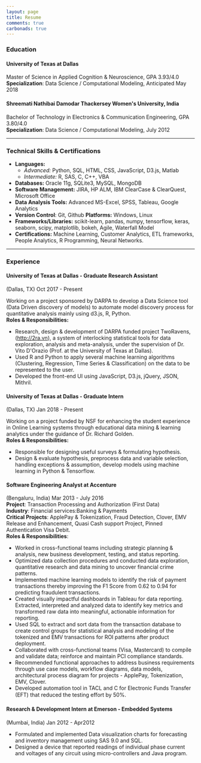 ```yaml
---
layout: page
title: Resume
comments: true
carbonads: true
---
```


### Education

#### <span class="fa fa-graduation-cap about-icon"></span>  University of Texas at Dallas  

Master of Science in Applied Cognition & Neuroscience, GPA 3.93/4.0   
**Specialization**: Data Science / Computational Modeling, Anticipated May 2018

#### <span class="fa fa-graduation-cap about-icon"></span>  Shreemati Nathibai Damodar Thackersey Women's University, India   

Bachelor of Technology in Electronics & Communication Engineering, GPA 3.80/4.0   
**Specialization**: Data Science / Computational Modeling, July 2012

---

### Technical Skills & Certifications

- **Languages:** 
  - *Advanced:* Python, SQL, HTML, CSS, JavaScript, D3.js, Matlab 
  - *Intermediate:* R, SAS, C, C++, VBA
- **Databases:** Oracle 11g, SQLite3, MySQL, MongoDB                           
- **Software Management:** JIRA, HP ALM, IBM ClearCase & ClearQuest, Microsoft Office  
- **Data Analysis Tools:** Advanced MS-Excel, SPSS, Tableau, Google Analytics  
- **Version Control**: Git, Github **Platforms:** Windows, Linux  
- **Frameworks/Libraries:** scikit-learn, pandas, numpy, tensorflow, keras, seaborn, scipy, matplotlib, bokeh, Agile, Waterfall Model  
- **Certifications:** Machine Learning, Customer Analytics, ETL frameworks, People Analytics, R Programming, Neural Networks.

---

### Experience

#### <span class="fa fa-briefcase about-icon"></span>University of Texas at Dallas - Graduate Research Assistant  
(Dallas, TX)   Oct 2017 - Present  

Working on a project sponsored by DARPA to develop a Data Science tool (Data Driven discovery of models) to automate model discovery process for quantitative analysis mainly using d3.js, R, Python.  
**Roles & Responsibilities:**  
- Research, design & development of DARPA funded project TwoRavens, (http://2ra.vn), a system of interlocking statistical tools for data exploration, analysis and meta-analysis, under the supervision of Dr. Vito D'Orazio (Prof. at the University of Texas at Dallas).  
- Used R and Python to apply several machine learning algorithms (Clustering, Regression, Time Series & Classification) on the data to be represented to the user.  
- Developed the front-end UI using JavaScript, D3.js, jQuery, JSON, Mithril. 

#### <span class="fa fa-briefcase about-icon"></span>University of Texas at Dallas - Graduate Intern  
(Dallas, TX)   Jan 2018 - Present

Working on a project funded by NSF for enhancing the student experience in Online Learning systems through educational data mining & learning analytics under the guidance of Dr. Richard Golden.  
**Roles & Responsibilities:**  
- Responsible for designing useful surveys & formulating hypothesis.  
- Design & evaluate hypothesis, preprocess data and variable selection, handling exceptions & assumption, develop models using machine learning in Python & Tensorflow.  

#### <span class="fa fa-briefcase about-icon"></span>Software Engineering Analyst at Accenture  
(Bengaluru, India)   Mar 2013 - July 2016  
**Project**: Transaction Processing and Authorization (First Data)  
**Industry**: Financial services:Banking & Payments  
**Critical Projects**: ApplePay & Tokenization, Fraud Detection, Clover, EMV Release and Enhancement, Quasi Cash support Project, Pinned Authentication Visa Debit.  
**Roles & Responsibilities**:  
- Worked in cross-functional teams including strategic planning & analysis, new business development, testing, and status reporting.
- Optimized data collection procedures and conducted data exploration, quantitative research and data mining to uncover financial crime patterns.
- Implemented machine learning models to identify the risk of payment transactions thereby improving the F1 Score from 0.62 to 0.94 for predicting fraudulent transactions.  
- Created visually impactful dashboards in Tableau for data reporting. Extracted, interpreted and analyzed data to identify key metrics and transformed raw data into meaningful, actionable information for reporting.  
- Used SQL to extract and sort data from the transaction database to create control groups for statistical analysis and modeling of the tokenized and EMV transactions for ROI patterns after product deployment.  
- Collaborated with cross-functional teams (Visa, Mastercard) to compile and validate data; reinforce and maintain PCI compliance standards. 
- Recommended functional approaches to address business requirements through use case models, workflow diagrams, data models, architectural process diagram for projects - ApplePay, Tokenization, EMV, Clover. 
- Developed automation tool in TACL and C for Electronic Funds Transfer (EFT) that reduced the testing eﬀort by 50%.

#### <span class="fa fa-briefcase about-icon"></span>Research & Development Intern at Emerson - Embedded Systems 
(Mumbai, India)   Jan 2012 - Apr2012  
-  Formulated and implemented Data visualization charts for forecasting and inventory management using SAS 9.0 and SQL.
-  Designed a device that reported readings of individual phase current and voltages of any circuit using micro-controllers and Java program. 
